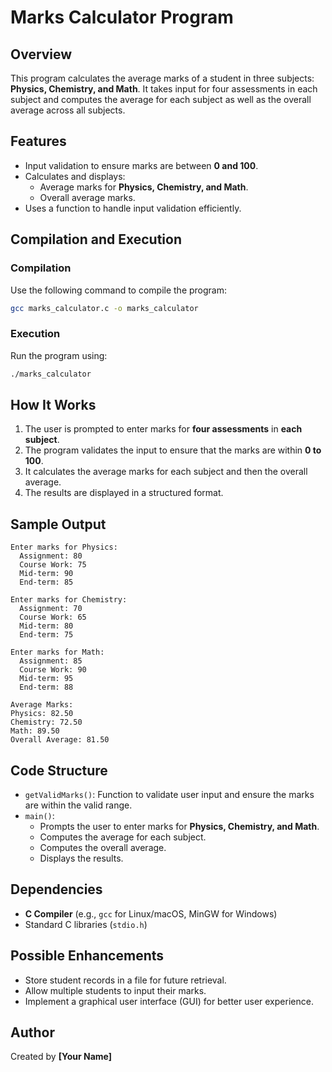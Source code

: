# Marks Calculator Program

## Overview
This program calculates the average marks of a student in three subjects: **Physics, Chemistry, and Math**. It takes input for four assessments in each subject and computes the average for each subject as well as the overall average across all subjects.

## Features
- Input validation to ensure marks are between **0 and 100**.
- Calculates and displays:
  - Average marks for **Physics, Chemistry, and Math**.
  - Overall average marks.
- Uses a function to handle input validation efficiently.

## Compilation and Execution
### Compilation
Use the following command to compile the program:
```sh
gcc marks_calculator.c -o marks_calculator
```

### Execution
Run the program using:
```sh
./marks_calculator
```

## How It Works
1. The user is prompted to enter marks for **four assessments** in **each subject**.
2. The program validates the input to ensure that the marks are within **0 to 100**.
3. It calculates the average marks for each subject and then the overall average.
4. The results are displayed in a structured format.

## Sample Output
```
Enter marks for Physics:
  Assignment: 80
  Course Work: 75
  Mid-term: 90
  End-term: 85

Enter marks for Chemistry:
  Assignment: 70
  Course Work: 65
  Mid-term: 80
  End-term: 75

Enter marks for Math:
  Assignment: 85
  Course Work: 90
  Mid-term: 95
  End-term: 88

Average Marks:
Physics: 82.50
Chemistry: 72.50
Math: 89.50
Overall Average: 81.50
```

## Code Structure
- `getValidMarks()`: Function to validate user input and ensure the marks are within the valid range.
- `main()`:
  - Prompts the user to enter marks for **Physics, Chemistry, and Math**.
  - Computes the average for each subject.
  - Computes the overall average.
  - Displays the results.

## Dependencies
- **C Compiler** (e.g., `gcc` for Linux/macOS, MinGW for Windows)
- Standard C libraries (`stdio.h`)

## Possible Enhancements
- Store student records in a file for future retrieval.
- Allow multiple students to input their marks.
- Implement a graphical user interface (GUI) for better user experience.

## Author
Created by **[Your Name]**


